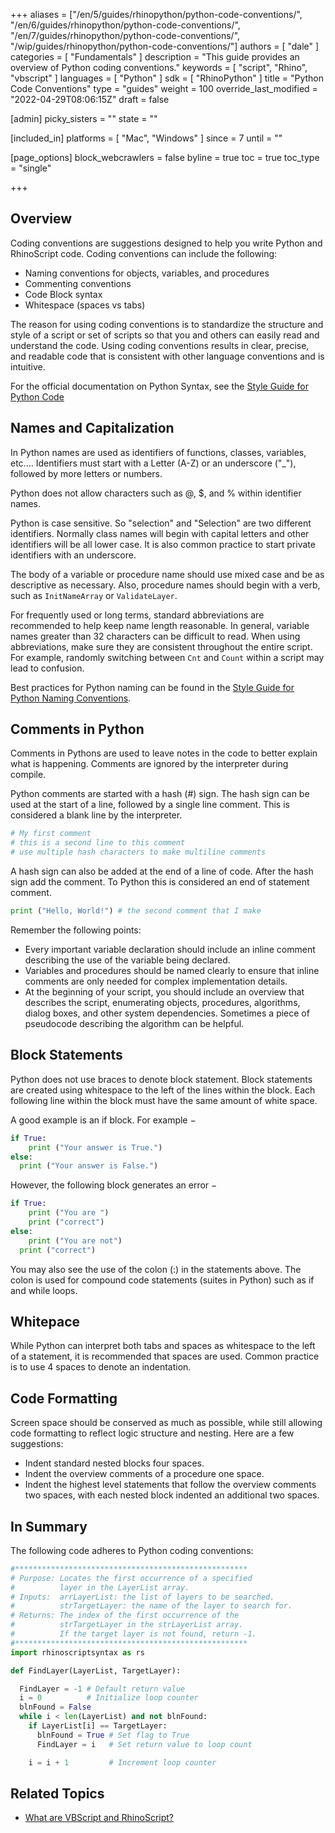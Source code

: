 +++
aliases = ["/en/5/guides/rhinopython/python-code-conventions/", "/en/6/guides/rhinopython/python-code-conventions/", "/en/7/guides/rhinopython/python-code-conventions/", "/wip/guides/rhinopython/python-code-conventions/"]
authors = [ "dale" ]
categories = [ "Fundamentals" ]
description = "This guide provides an overview of Python coding conventions."
keywords = [ "script", "Rhino", "vbscript" ]
languages = [ "Python" ]
sdk = [ "RhinoPython" ]
title = "Python Code Conventions"
type = "guides"
weight = 100
override_last_modified = "2022-04-29T08:06:15Z"
draft = false

[admin]
picky_sisters = ""
state = ""

[included_in]
platforms = [ "Mac", "Windows" ]
since = 7
until = ""

[page_options]
block_webcrawlers = false
byline = true
toc = true
toc_type = "single"

+++

## Overview

Coding conventions are suggestions designed to help you write Python and RhinoScript code.  Coding conventions can include the following:

- Naming conventions for objects, variables, and procedures
- Commenting conventions
- Code Block syntax
- Whitespace (spaces vs tabs)

The reason for using coding conventions is to standardize the structure and style of a script or set of scripts so that you and others can easily read and understand the code.  Using coding conventions results in clear, precise, and readable code that is consistent with other language conventions and is intuitive.

For the official documentation on Python Syntax, see the [Style Guide for Python Code](https://www.python.org/dev/peps/pep-0008/)

## Names and Capitalization

In Python names are used as identifiers of functions, classes, variables, etc....  Identifiers must start with a Letter (A-Z) or an underscore ("_"), followed by more letters or numbers.

Python does not allow characters such as @, $, and % within identifier names.

Python is case sensitive.  So "selection" and "Selection" are two different identifiers. Normally class names will begin with capital letters and other identifiers will be all lower case.  It is also common practice to start private identifiers with an underscore.

The body of a variable or procedure name should use mixed case and be as descriptive as necessary.  Also, procedure names should begin with a verb, such as `InitNameArray` or `ValidateLayer`.

For frequently used or long terms, standard abbreviations are recommended to help keep name length reasonable.  In general, variable names greater than 32 characters can be difficult to read.  When using abbreviations, make sure they are consistent throughout the entire script.  For example, randomly switching between `Cnt` and `Count` within a script may lead to confusion.

Best practices for Python naming can be found in the [Style Guide for Python Naming Conventions](https://www.python.org/dev/peps/pep-0008/#naming-conventions).

## Comments in Python

Comments in Pythons are used to leave notes in the code to better explain what is happening.  Comments are ignored by the interpreter during compile.

Python comments are started with a hash (#) sign.  The hash sign can be used at the start of a line, followed by a single line comment.  This is considered a blank line by the interpreter.

```python
# My first comment
# this is a second line to this comment
# use multiple hash characters to make multiline comments
```
A hash sign can also be added at the end of a line of code.  After the hash sign add the comment.  To Python this is considered an end of statement comment.

```python
print ("Hello, World!") # the second comment that I make
```

Remember the following points:

- Every important variable declaration should include an inline comment describing the use of the variable being declared.
- Variables and procedures should be named clearly to ensure that inline comments are only needed for complex implementation details.
- At the beginning of your script, you should include an overview that describes the script, enumerating objects, procedures, algorithms, dialog boxes, and other system dependencies.  Sometimes a piece of pseudocode describing the algorithm can be helpful.

## Block Statements

Python does not use braces to denote block statement.  Block statements are created using whitespace to the left of the lines within the block.  Each following line within the block must have the same amount of white space.

A good example is an if block. For example −

```python
if True:
    print ("Your answer is True.")
else:
  print ("Your answer is False.")
```

However, the following block generates an error −

```python
if True:
    print ("You are ")
    print ("correct")
else:
    print ("You are not")
  print ("correct")
```  

You may also see the use of the colon (:) in the statements above. The colon is used for compound code statements (suites in Python) such as if and while loops.

## Whitepace

While Python can interpret both tabs and spaces as whitespace to the left of a statement, it is recommended that spaces are used.  Common practice is to use 4 spaces to denote an indentation. 

## Code Formatting

Screen space should be conserved as much as possible, while still allowing code formatting to reflect logic structure and nesting.  Here are a few suggestions:

- Indent standard nested blocks four spaces.
- Indent the overview comments of a procedure one space.
- Indent the highest level statements that follow the overview comments two spaces, with each nested block indented an additional two spaces.

## In Summary

The following code adheres to Python coding conventions:

```python
#****************************************************
# Purpose: Locates the first occurrence of a specified
#          layer in the LayerList array.
# Inputs:  arrLayerList: the list of layers to be searched.
#          strTargetLayer: the name of the layer to search for.
# Returns: The index of the first occurrence of the
#          strTargetLayer in the strLayerList array.
#          If the target layer is not found, return -1.
#****************************************************
import rhinoscriptsyntax as rs

def FindLayer(LayerList, TargetLayer):

  FindLayer = -1 # Default return value
  i = 0          # Initialize loop counter
  blnFound = False
  while i < len(LayerList) and not blnFound:
    if LayerList[i] == TargetLayer:
      blnFound = True # Set flag to True
      FindLayer = i   # Set return value to loop count

    i = i + 1         # Increment loop counter
```

## Related Topics

- [What are VBScript and RhinoScript?](/guides/rhinoscript/what-are-vbscript-rhinoscript)
